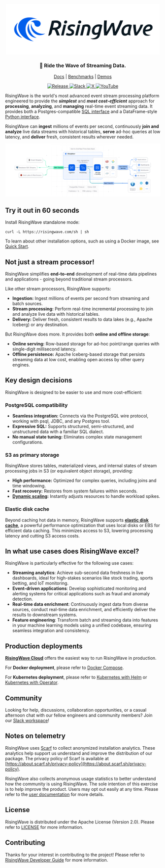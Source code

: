 
<p align="center">
  <picture>
    <source srcset=".github/RisingWave-logo-dark.svg" width="500px" media="(prefers-color-scheme: dark)">
    <img src=".github/RisingWave-logo-light.svg" width="500px">
  </picture>
</p>


<div align="center">

### 🌊 Ride the Wave of Streaming Data.

</div>
<p align="center">
  <a href="https://docs.risingwave.com/">Docs</a> | <a href="https://docs.risingwave.com/get-started/rw-benchmarks-stream-processing">Benchmarks</a> | <a href="https://docs.risingwave.com/demos/overview">Demos</a>
</p>

<p align="center">

<div align="center">
  <a
    href="https://github.com/risingwavelabs/risingwave/releases/latest"
    target="_blank"
  >
    <img alt="Release" src="https://img.shields.io/github/v/tag/risingwavelabs/risingwave.svg?sort=semver" />
  </a>
  <a
    href="https://go.risingwave.com/slack"
    target="_blank"
  >
    <img alt="Slack" src="https://badgen.net/badge/Slack/Join%20RisingWave/0abd59?icon=slack" />
  </a>
  <a
    href="https://x.com/risingwavelabs"
    target="_blank"
  >
    <img alt="X" src="https://img.shields.io/twitter/follow/risingwavelabs" />
  </a>
  <a
    href="https://www.youtube.com/@risingwave-labs"
    target="_blank"
  >
    <img alt="YouTube" src="https://img.shields.io/youtube/channel/views/UCsHwdyBRxBpmkA5RRd0YNEA" />
  </a>
</div>

RisingWave is the world's most advanced event stream processing platform engineered to provide the <i><b>simplest</b></i> and <i><b>most cost-efficient</b></i> approach for <b>processing</b>, <b>analyzing</b>, and <b>managing</b> real-time event streaming data. It provides both a Postgres-compatible [SQL interface](https://docs.risingwave.com/sql/overview) and a DataFrame-style [Python interface](https://docs.risingwave.com/python-sdk/intro).

RisingWave can <b>ingest</b> millions of events per second, continuously <b>join and analyze</b> live data streams with historical tables, <b>serve</b> ad-hoc queries at low latency, and <b>deliver</b> fresh, consistent results wherever needed.

![RisingWave](./docs/dev/src/images/architecture_20250127.png)

## Try it out in 60 seconds

Install RisingWave standalone mode:
```shell
curl -L https://risingwave.com/sh | sh
```

To learn about other installation options, such as using a Docker image, see [Quick Start](https://docs.risingwave.com/docs/current/get-started/).

## Not just a stream processor!

RisingWave simplifies **end-to-end** development of real-time data pipelines and applications - going beyond traditional stream processors.

Like other stream processors, RisingWave supports:

* **Ingestion:** Ingest millions of events per second from streaming and batch sources.
* **Stream processing:** Perform real-time incremental processing to join and analyze live data with historical tables.
* **Delivery:** Deliver fresh, consistent results to data lakes (e.g., Apache Iceberg) or any destination.

But RisingWave does more. It provides both **online and offline storage**:

* **Online serving:** Row-based storage for ad-hoc point/range queries with single-digit millisecond latency.
* **Offline persistence:** Apache Iceberg-based storage that persists streaming data at low cost, enabling open access by other query engines.

## Key design decisions

RisingWave is designed to be easier to use and more cost-efficient:

### PostgreSQL compatibility

* **Seamless integration:** Connects via the PostgreSQL wire protocol, working with psql, JDBC, and any Postgres tool.
* **Expressive SQL:** Supports structured, semi-structured, and unstructured data with a familiar SQL dialect.
* **No manual state tuning:** Eliminates complex state management configurations.

### S3 as primary storage

RisingWave stores tables, materialized views, and internal states of stream processing jobs in S3 (or equivalent object storage), providing:
- **High performance:** Optimized for complex queries, including joins and time windowing.
- **Fast recovery:** Restores from system failures within seconds.
- **[Dynamic scaling](https://docs.risingwave.com/deploy/k8s-cluster-scaling):** Instantly adjusts resources to handle workload spikes.

### Elastic disk cache

Beyond caching hot data in memory, RisingWave supports [**elastic disk cache**](https://docs.risingwave.com/get-started/disk-cache), a powerful performance optimization that uses local disks or EBS for efficient data caching. This minimizes access to S3, lowering processing latency and cutting S3 access costs.

## In what use cases does RisingWave excel?
RisingWave is particularly effective for the following use cases:

* **Streaming analytics**: Achieve sub-second data freshness in live dashboards, ideal for high-stakes scenarios like stock trading, sports betting, and IoT monitoring.
* **Event-driven applications**: Develop sophisticated monitoring and alerting systems for critical applications such as fraud and anomaly detection.
* **Real-time data enrichment**: Continuously ingest data from diverse sources, conduct real-time data enrichment, and efficiently deliver the results to downstream systems.
* **Feature engineering**: Transform batch and streaming data into features in your machine learning models using a unified codebase, ensuring seamless integration and consistency.

## Production deployments

[**RisingWave Cloud**](https://cloud.risingwave.com) offers the easiest way to run RisingWave in production.

For **Docker deployment**, please refer to [Docker Compose](https://docs.risingwave.com/docs/current/risingwave-docker-compose/).

For **Kubernetes deployment**, please refer to [Kubernetes with Helm](https://docs.risingwave.com/docs/current/risingwave-k8s-helm/) or [Kubernetes with Operator](https://docs.risingwave.com/docs/current/risingwave-kubernetes/).

## Community

Looking for help, discussions, collaboration opportunities, or a casual afternoon chat with our fellow engineers and community members? Join our [Slack workspace](https://risingwave.com/slack)!

## Notes on telemetry


RisingWave uses [Scarf](https://scarf.sh/) to collect anonymized installation analytics. These analytics help support us understand and improve the distribution of our package. The privacy policy of Scarf is available at [https://about.scarf.sh/privacy-policy](https://about.scarf.sh/privacy-policy).

RisingWave also collects anonymous usage statistics to better understand how the community is using RisingWave. The sole intention of this exercise is to help improve the product. Users may opt out easily at any time. Please refer to the [user documentation](https://docs.risingwave.com/docs/current/telemetry/) for more details.

## License

RisingWave is distributed under the Apache License (Version 2.0). Please refer to [LICENSE](LICENSE) for more information.

## Contributing

Thanks for your interest in contributing to the project! Please refer to [RisingWave Developer Guide](https://risingwavelabs.github.io/risingwave/) for more information.
